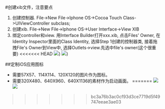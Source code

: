 #创建xib文件，注意要点
1. 创建控制器. File->New File->Iphone OS->Cocoa Touch Class->UIViewController subclass;
2. 创建xib. File->New File->Iphone OS->User Interface->View XIB
3. 绑定controller和view. 用Interface Builder打开xxx.xib, 点击Files' Owner, 在Identity Inspector里面的Class Identity, 选择Step 1创建的控制器类, 接着拖拽File's Owner到View中, 选择Outlets->view.先选中file's owner(这个很重要)
<<<<<<< HEAD
![](https:github.com/zt1991616/blog/raw/master/Image/14022204.png))
![](https:github.com/zt1991616/blog/raw/master/Image/14022205.png))

##定制iOS应用图标
- 需要57X57、114X114、120X120的图片作为图标。
- 需要320X480、640X960、640X1136的素材作为启动画面。
=======
![](https:github.com/zt1991616/blog/raw/master/Image/14022204.png)
![](https:github.com/zt1991616/blog/raw/master/Image/14022205.png)
>>>>>>> bc3a76b3ac0cf93d3ce7719d5f49747eeae3ae03

